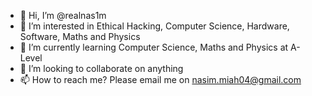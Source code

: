 - 👋 Hi, I’m @realnas1m
- 👀 I’m interested in Ethical Hacking, Computer Science, Hardware, Software, Maths and Physics
- 🌱 I’m currently learning Computer Science, Maths and Physics at A-Level
- 💞️ I’m looking to collaborate on anything
- 📫 How to reach me? Please email me on nasim.miah04@gmail.com 

<!---
realnas1m/realnas1m is a ✨ special ✨ repository because its `README.md` (this file) appears on your GitHub profile.
You can click the Preview link to take a look at your changes.
--->
